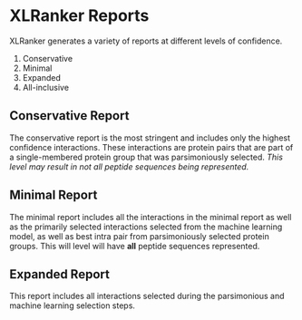 # XLRanker Reports

XLRanker generates a variety of reports at different levels of confidence.

1. Conservative
2. Minimal
3. Expanded
4. All-inclusive

## Conservative Report

The conservative report is the most stringent and includes only the highest confidence interactions. These interactions are protein pairs that are part of a single-membered protein group that was parsimoniously selected. _This level may result in not all peptide sequences being represented._

## Minimal Report

The minimal report includes all the interactions in the minimal report as well as the primarily selected interactions selected from the machine learning model, as well as best intra pair from parsimoniously selected protein groups. This will level will have **all** peptide sequences represented.

## Expanded Report

This report includes all interactions selected during the parsimonious and machine learning selection steps.